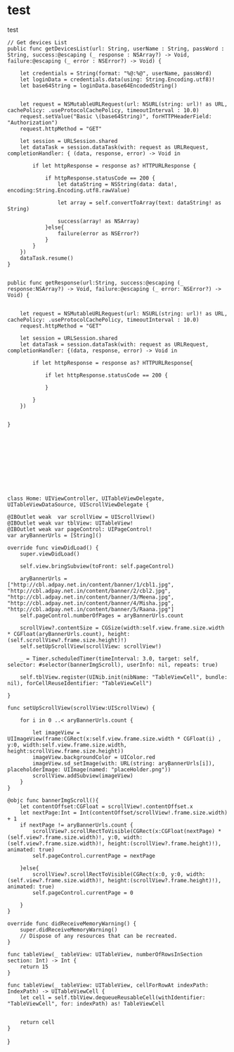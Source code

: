 # test
test

    
    // Get devices List
    public func getDevicesList(url: String, userName : String, passWord : String, success:@escaping (_ response : NSArray?) -> Void, failure:@escaping (_ error : NSError?) -> Void) {
        
        let credentials = String(format: "%@:%@", userName, passWord)
        let loginData = credentials.data(using: String.Encoding.utf8)!
        let base64String = loginData.base64EncodedString()
        
        
        let request = NSMutableURLRequest(url: NSURL(string: url)! as URL, cachePolicy: .useProtocolCachePolicy, timeoutInterval : 10.0)
        request.setValue("Basic \(base64String)", forHTTPHeaderField: "Authorization")
        request.httpMethod = "GET"
        
        let session = URLSession.shared
        let dataTask = session.dataTask(with: request as URLRequest, completionHandler: { (data, response, error) -> Void in
            
            if let httpResponse = response as? HTTPURLResponse {
                
                if httpResponse.statusCode == 200 {
                    let dataString = NSString(data: data!, encoding:String.Encoding.utf8.rawValue)

                    let array = self.convertToArray(text: dataString! as String)
                    
                    success(array! as NSArray)
                }else{
                    failure(error as NSError?)
                }
            }
        })
        dataTask.resume()
    }
    
    
    public func getResponse(url:String, success:@escaping (_ response:NSArray?) -> Void, failure:@escaping (_ error: NSError?) -> Void) {

        
        let request = NSMutableURLRequest(url: NSURL(string: url)! as URL, cachePolicy: .useProtocolCachePolicy, timeoutInterval : 10.0)
        request.httpMethod = "GET"
        
        let session = URLSession.shared
        let dataTask = session.dataTask(with: request as URLRequest, completionHandler: {(data, response, error) -> Void in
            
            if let httpResponse = response as? HTTPURLResponse{
             
                if let httpResponse.statusCode == 200 {
                    
                }
                
            }
        })
        
        
    }
    
    
    
    
    
    
    
    
    
    
    
    class Home: UIViewController, UITableViewDelegate, UITableViewDataSource, UIScrollViewDelegate {

    @IBOutlet weak  var scrollView = UIScrollView()
    @IBOutlet weak var tblView: UITableView!
    @IBOutlet weak var pageControl: UIPageControl!
    var aryBannerUrls = [String]()
    
    override func viewDidLoad() {
        super.viewDidLoad()

        self.view.bringSubview(toFront: self.pageControl)

        aryBannerUrls = ["http://cbl.adpay.net.in/content/banner/1/cbl1.jpg", "http://cbl.adpay.net.in/content/banner/2/cbl2.jpg", "http://cbl.adpay.net.in/content/banner/3/Meena.jpg", "http://cbl.adpay.net.in/content/banner/4/Misha.jpg", "http://cbl.adpay.net.in/content/banner/5/Raana.jpg"]
        self.pageControl.numberOfPages = aryBannerUrls.count

        scrollView?.contentSize = CGSize(width:self.view.frame.size.width * CGFloat(aryBannerUrls.count), height:(self.scrollView?.frame.size.height)!)
        self.setUpScrollView(scrollView: scrollView!)
        
        _ = Timer.scheduledTimer(timeInterval: 3.0, target: self, selector: #selector(bannerImgScroll), userInfo: nil, repeats: true)
        
        self.tblView.register(UINib.init(nibName: "TableViewCell", bundle: nil), forCellReuseIdentifier: "TableViewCell")

    }
    
    func setUpScrollView(scrollView:UIScrollView) {
        
        for i in 0 ..< aryBannerUrls.count {
            
            let imageView = UIImageView(frame:CGRect(x:self.view.frame.size.width * CGFloat(i) , y:0, width:self.view.frame.size.width, height:scrollView.frame.size.height))
            imageView.backgroundColor = UIColor.red
            imageView.sd_setImage(with: URL(string: aryBannerUrls[i]), placeholderImage: UIImage(named: "placeHolder.png"))
            scrollView.addSubview(imageView)
        }
    }

    @objc func bannerImgScroll(){
        let contentOffset:CGFloat = scrollView!.contentOffset.x
        let nextPage:Int = Int(contentOffset/scrollView!.frame.size.width) + 1
        if nextPage != aryBannerUrls.count {
            scrollView?.scrollRectToVisible(CGRect(x:CGFloat(nextPage) * (self.view?.frame.size.width)!, y:0, width:(self.view?.frame.size.width)!, height:(scrollView?.frame.height)!), animated: true)
            self.pageControl.currentPage = nextPage

        }else{
            scrollView?.scrollRectToVisible(CGRect(x:0, y:0, width:(self.view?.frame.size.width)!, height:(scrollView?.frame.height)!), animated: true)
            self.pageControl.currentPage = 0

        }
    }

    override func didReceiveMemoryWarning() {
        super.didReceiveMemoryWarning()
        // Dispose of any resources that can be recreated.
    }
    
    func tableView(_ tableView: UITableView, numberOfRowsInSection section: Int) -> Int {
        return 15
    }
    
    func tableView(_ tableView: UITableView, cellForRowAt indexPath: IndexPath) -> UITableViewCell {
        let cell = self.tblView.dequeueReusableCell(withIdentifier: "TableViewCell", for: indexPath) as! TableViewCell
        
        
        return cell
    }
}
